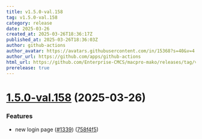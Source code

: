 ```yaml
---
title: v1.5.0-val.158
tag: v1.5.0-val.158
category: release
date: 2025-03-26
created_at: 2025-03-26T18:36:17Z
published_at: 2025-03-26T18:36:03Z
author: github-actions
author_avatar: https://avatars.githubusercontent.com/in/15368?s=40&v=4
author_url: https://github.com/apps/github-actions
html_url: https://github.com/Enterprise-CMCS/macpro-mako/releases/tag/v1.5.0-val.158
prerelease: true
---
```


# [1.5.0-val.158](https://github.com/Enterprise-CMCS/macpro-mako/compare/v1.5.0-val.157...v1.5.0-val.158) (2025-03-26)


### Features

* new login page  ([#1339](https://github.com/Enterprise-CMCS/macpro-mako/issues/1339)) ([758f4f5](https://github.com/Enterprise-CMCS/macpro-mako/commit/758f4f5b77a96db00a654966e216cd5b68c16751))



